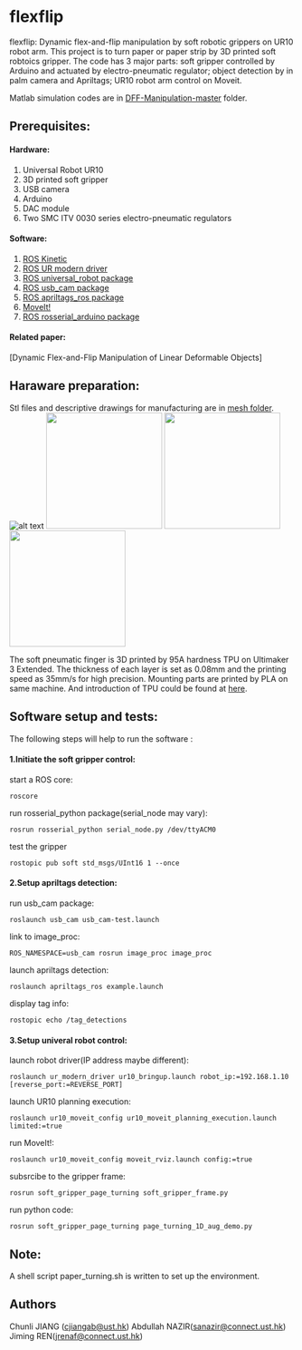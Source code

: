 # flexflip
flexflip: Dynamic flex-and-flip manipulation by soft robotic grippers on UR10 robot arm. This project is to turn paper or paper strip by 3D printed 
soft robtoics gripper. The code has 3 major parts: soft gripper controlled by Arduino and actuated by electro-pneumatic regulator; object detection
by in palm camera and Apriltags; UR10 robot arm control on Moveit.

Matlab simulation codes are in [DFF-Manipulation-master](https://github.com/HKUST-RML/flexflip/tree/master/DFF-Manipulation-master) folder.

## Prerequisites:
#### Hardware:
1. Universal Robot UR10
2. 3D printed soft gripper
3. USB camera
4. Arduino
5. DAC module
6. Two SMC ITV 0030 series electro-pneumatic regulators
#### Software:
1. [ROS Kinetic](http://wiki.ros.org/kinetic)
2. [ROS UR modern driver](https://github.com/ros-industrial/ur_modern_driver)
3. [ROS universal_robot package](http://wiki.ros.org/universal_robot)
4. [ROS usb_cam package](http://wiki.ros.org/usb_cam)
5. [ROS apriltags_ros package](http://wiki.ros.org/apriltags_ros)
6. [MoveIt!](https://moveit.ros.org/)
7. [ROS rosserial_arduino package](http://wiki.ros.org/rosserial_arduino/Tutorials/Arduino%20IDE%20Setup#Installing_the_Software)
#### Related paper:
[Dynamic Flex-and-Flip Manipulation of Linear Deformable Objects]
## Haraware preparation:
Stl files and descriptive drawings for manufacturing are in [mesh folder](https://github.com/HKUST-RML/soft_gripper_page_turning/tree/master/mesh).
![alt text](https://github.com/HKUST-RML/soft_gripper_page_turning/blob/master/mesh/finger_proto_1_finalized.PNG)
<img src="https://github.com/HKUST-RML/soft_gripper_page_turning/blob/master/mesh/Descriptive_drawing.PNG" height="205">
<img src="https://github.com/HKUST-RML/soft_gripper_page_turning/blob/master/mesh/gripper_on_ur10.jpg" height="205">
<img src="https://github.com/HKUST-RML/soft_gripper_page_turning/blob/master/mesh/1D_scene.jpg" height="205">

The soft pneumatic finger is 3D printed by 95A hardness TPU on Ultimaker 3 Extended. The thickness of each layer is set as 0.08mm and the printing speed as 35mm/s for high precision. Mounting parts are printed by PLA on same machine. And introduction of TPU could be found at [here](http://www.huntsman.com/polyurethanes/Media%20Library/global/files/guide_tpu.pdf).
## Software setup and tests:
The following steps will help to run the software :
#### 1.Initiate the soft gripper control:
start a ROS core:
```
roscore
```
run rosserial_python package(serial_node may vary):
```
rosrun rosserial_python serial_node.py /dev/ttyACM0
```
test the gripper
```
rostopic pub soft std_msgs/UInt16 1 --once
```
#### 2.Setup apriltags detection:
run usb_cam package:
```
roslaunch usb_cam usb_cam-test.launch
```
link to image_proc:
```
ROS_NAMESPACE=usb_cam rosrun image_proc image_proc
```
launch apriltags detection:
```
roslaunch apriltags_ros example.launch 
```
display tag info:
```
rostopic echo /tag_detections
```
#### 3.Setup univeral robot control:
launch robot driver(IP address maybe different):
```
roslaunch ur_modern_driver ur10_bringup.launch robot_ip:=192.168.1.10 [reverse_port:=REVERSE_PORT]
```
launch UR10 planning execution:
```
roslaunch ur10_moveit_config ur10_moveit_planning_execution.launch limited:=true 
```
run MoveIt!:
```
roslaunch ur10_moveit_config moveit_rviz.launch config:=true  
```
subsrcibe to the gripper frame:
```
rosrun soft_gripper_page_turning soft_gripper_frame.py
```
run python code:
```
rosrun soft_gripper_page_turning page_turning_1D_aug_demo.py
```
## Note:
A shell script paper_turning.sh is written to set up the environment.
## Authors
Chunli JIANG (cjiangab@ust.hk)  Abdullah NAZIR(sanazir@connect.ust.hk) Jiming REN(jrenaf@connect.ust.hk)
